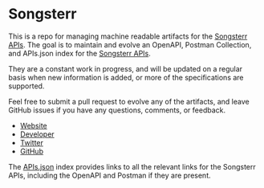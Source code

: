 # SongsterrThis is a repo for managing machine readable artifacts for the [Songsterr APIs](http://www.songsterr.com/a/wa/api). The goal is to maintain and evolve an OpenAPI, Postman Collection, and APIs.json index for the [Songsterr APIs](http://www.songsterr.com/a/wa/api).They are a constant work in progress, and will be updated on a regular basis when new information is added, or more of the specifications are supported.Feel free to submit a pull request to evolve any of the artifacts, and leave GitHub issues if you have any questions, comments, or feedback.- [Website](http://www.songsterr.com/a/wa/api)- [Developer](http://www.songsterr.com/a/wa/api)- [Twitter](https://twitter.com/#!/songsterr)- [GitHub](https://github.com/songsterr)The [APIs.json](https://github.com/api-evangelist/songsterr/blob/master/apis.json) index provides links to all the relevant links for the Songsterr APIs, including the OpenAPI and Postman if they are present.